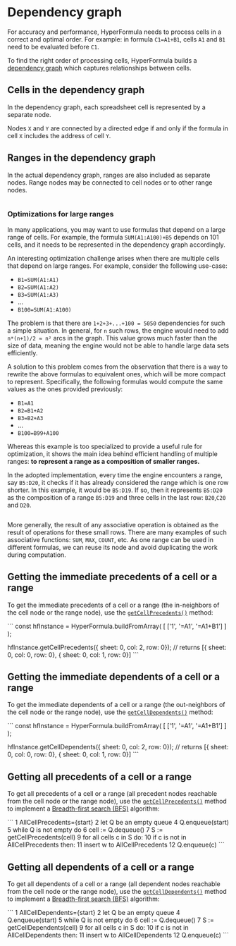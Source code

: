 # Dependency graph

For accuracy and performance, HyperFormula needs to process cells in a correct and optimal order. For example: in formula `C1=A1+B1`, cells `A1` and `B1` need to be evaluated before `C1`.

To find the right order of processing cells, HyperFormula builds a [dependency graph](https://en.wikipedia.org/wiki/Dependency_graph) which captures relationships between cells.

## Cells in the dependency graph
In the dependency graph, each spreadsheet cell is represented by a separate node.

Nodes `X` and `Y` are connected by a directed edge if and only if the formula in cell `X` includes the address of cell `Y`.

## Ranges in the dependency graph

In the actual dependency graph, ranges are also included as separate nodes.
Range nodes may be connected to cell nodes or to other range nodes. 

<img :src="$withBase('/ranges.png')">

### Optimizations for large ranges

In many applications, you may want to use formulas that depend on a
large range of cells. For example, the formula `SUM(A1:A100)+B5`
depends on 101 cells, and it needs to be represented in the dependency graph accordingly.

An interesting optimization challenge arises when there are multiple
cells that depend on large ranges. For example, consider the following
use-case:

* `B1=SUM(A1:A1)`
* `B2=SUM(A1:A2)`
* `B3=SUM(A1:A3)`
* ...
* `B100=SUM(A1:A100)`

The problem is that there are `1+2+3+...+100 = 5050` dependencies
for such a simple situation. In general, for `n` such rows, the
engine would need to add `n*(n+1)/2 ≈ n²` arcs in the graph. This
value grows much faster than the size of data, meaning the engine
would not be able to handle large data sets efficiently.

A solution to this problem comes from the observation that there is
a way to rewrite the above formulas to equivalent ones, which will
be more compact to represent. Specifically, the following formulas
would compute the same values as the ones provided previously:

* `B1=A1`
* `B2=B1+A2`
* `B3=B2+A3`
* ...
* `B100=B99+A100`

Whereas this example is too specialized to provide a useful rule
for optimization, it shows the main idea behind efficient handling
of multiple ranges: **to represent a range as a composition of
smaller ranges.**

In the adopted implementation, every time the engine encounters a
range, say `B5:D20`, it checks if it has already considered the
range which is one row shorter. In this example, it would be `B5:D19`.
If so, then it represents `B5:D20` as the composition of a range
`B5:D19` and three cells in the last row: `B20`,`C20` and `D20`.

<img :src="$withBase('/ranges.png')">

More generally, the result of any associative operation is obtained
as the result of operations for these small rows. There are many
examples of such associative functions: `SUM`, `MAX`, `COUNT`, etc.
As one range can be used in different formulas, we can reuse its
node and avoid duplicating the work during computation.

## Getting the immediate precedents of a cell or a range

To get the immediate precedents of a cell or a range (the in-neighbors of the cell node or the range node), use the [`getCellPrecedents()`](../api/classes/hyperformula.html#getcellprecedents) method:

\```
const hfInstance = HyperFormula.buildFromArray( [ ['1', '=A1', '=A1+B1'] ] );

hfInstance.getCellPrecedents({ sheet: 0, col: 2, row: 0});
// returns [{ sheet: 0, col: 0, row: 0}, { sheet: 0, col: 1, row: 0}]
\```

## Getting the immediate dependents of a cell or a range

To get the immediate dependents of a cell or a range (the out-neighbors of the cell node or the range node), use the [`getCellDependents()`](../api/classes/hyperformula.html#getcelldependents) method:

\```
const hfInstance = HyperFormula.buildFromArray( [ ['1', '=A1', '=A1+B1'] ] );

hfInstance.getCellDependents({ sheet: 0, col: 2, row: 0});
// returns [{ sheet: 0, col: 0, row: 0}, { sheet: 0, col: 1, row: 0}]
\```

## Getting all precedents of a cell or a range

To get all precedents of a cell or a range (all precedent nodes reachable from the cell node or the range node), use the [`getCellPrecedents()`](../api/classes/hyperformula.html#getcellprecedents) method to implement a [Breadth-first search (BFS)](https://en.wikipedia.org/wiki/Breadth-first_search) algorithm:

\```
 1      AllCellPrecedents={start}
 2      let Q be an empty queue
 4      Q.enqueue(start)
 5      while Q is not empty do
 6          cell := Q.dequeue()
 7          S := getCellPrecedents(cell)
 9          for all cells c in S do:
10              if c is not in AllCellPrecedents then:
11                  insert w to AllCellPrecedents
12                  Q.enqueue(c)
\```

## Getting all dependents of a cell or a range

To get all dependents of a cell or a range (all dependent nodes reachable from the cell node or the range node), use the [`getCellDependents()`](../api/classes/hyperformula.html#getcelldependents) method to implement a [Breadth-first search (BFS)](https://en.wikipedia.org/wiki/Breadth-first_search) algorithm:

\```
 1      AllCellDependents={start}
 2      let Q be an empty queue
 4      Q.enqueue(start)
 5      while Q is not empty do
 6          cell := Q.dequeue()
 7          S := getCellDependents(cell)
 9          for all cells c in S do:
10              if c is not in AllCellDependents then:
11                  insert w to AllCellDependents
12                  Q.enqueue(c)
\```
